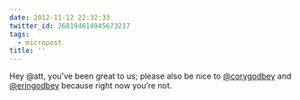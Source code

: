 ```yaml
---
date: 2012-11-12 22:32:33
twitter_id: 268194614945673217
tags:
  - micropost
title: ''
---
```


Hey @att, you’ve been great to us; please also be nice to [@corygodbey](https://twitter.com/corygodbey) and [@eringodbey](https://twitter.com/eringodbey) because right now you’re not.
